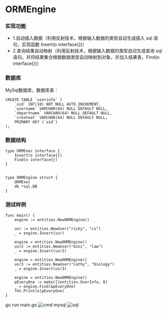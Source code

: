 # ORMEngine
### 实现功能
- 1.自动插入数据（利用反射技术，根据输入数据的类型自动生成插入 sql 语句，实现函数 Insert(o interface{})）
- 2.查询结果自动映射（利用反射技术，根据输入数据的类型自动生成查询 sql 语句，并将结果集合根据数据类型自动映射到对象，并加入结果表，Find(o interface{})）
### 数据库
MySql数据库，数据库表：
```
CREATE TABLE `userinfo` (
    `uid` INT(10) NOT NULL AUTO_INCREMENT,
    `username` VARCHAR(64) NULL DEFAULT NULL,
    `departname` VARCHAR(64) NULL DEFAULT NULL,
    `createat` VARCHAR(64) NULL DEFAULT NULL,
    PRIMARY KEY (`uid`)
);
```
### 数据结构
```
type ORMExec interface {
	Insert(o interface{})
	Find(o interface{})
}


type ORMEngine struct {
	ORMExec
	db *sql.DB
}
```
### 测试样例
```
func main() {
	engine := entities.NewORMEngine()

	usr := entities.NewUser("ricky", "cs")
	_ = engine.Insert(usr)

	engine = entities.NewORMEngine()
	usr2 := entities.NewUser("mini", "law")
	_ = engine.Insert(usr2)

	engine = entities.NewORMEngine()
	usr3 := entities.NewUser("cathy", "biology")
	_ = engine.Insert(usr3)

	engine = entities.NewORMEngine()
	pEveryOne := make([]entities.UserInfo, 0)
	_ = engine.Find(&pEveryOne)
	fmt.Println(pEveryOne)
}
```
go run main.go
![cmd](https://i.loli.net/2017/12/31/5a48840716be4.png)
mysql
![sql](https://i.loli.net/2017/12/31/5a48844417e83.png)
